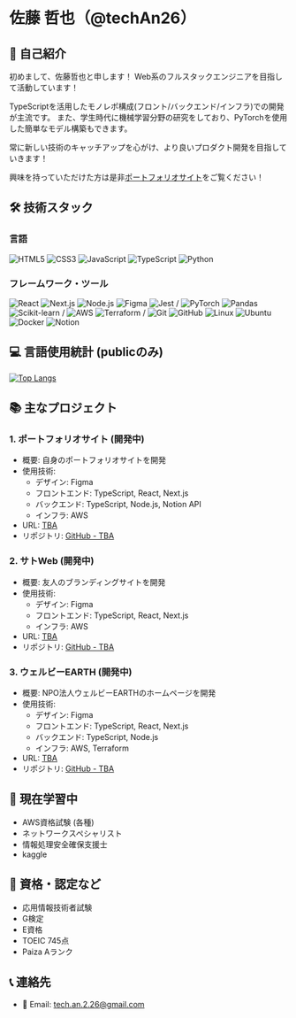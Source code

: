 # 佐藤 哲也（@techAn26）

## 👋 自己紹介
初めまして、佐藤哲也と申します！
Web系のフルスタックエンジニアを目指して活動しています！

TypeScriptを活用したモノレポ構成(フロント/バックエンド/インフラ)での開発が主流です。
また、学生時代に機械学習分野の研究をしており、PyTorchを使用した簡単なモデル構築もできます。

常に新しい技術のキャッチアップを心がけ、より良いプロダクト開発を目指していきます！

興味を持っていただけた方は是非[ポートフォリオサイト](https://tech-an-2-26.vercel.app/)をご覧ください！


## 🛠  技術スタック
### 言語
![HTML5](https://img.shields.io/badge/-HTML5-E34F26?style=flat-square&logo=html5&logoColor=white)
![CSS3](https://img.shields.io/badge/-CSS3-1572B6?style=flat-square&logo=css3&logoColor=white)
![JavaScript](https://img.shields.io/badge/-JavaScript-F7DF1E?style=flat-square&logo=javascript&logoColor=black)
![TypeScript](https://img.shields.io/badge/-TypeScript-3178C6?style=flat-square&logo=typescript&logoColor=white)
![Python](https://img.shields.io/badge/-Python-3776AB?style=flat-square&logo=python&logoColor=white)


### フレームワーク・ツール
![React](https://img.shields.io/badge/-React-61DAFB?style=flat-square&logo=react&logoColor=black)
![Next.js](https://img.shields.io/badge/-Next.js-000000?style=flat-square&logo=next.js&logoColor=white)
![Node.js](https://img.shields.io/badge/-Node.js-339933?style=flat-square&logo=node.js&logoColor=white)
![Figma](https://img.shields.io/badge/-Figma-F24E1E?style=flat-square&logo=figma&logoColor=white)
![Jest](https://img.shields.io/badge/-Jest-C21325?style=flat-square&logo=jest&logoColor=white)
/ ![PyTorch](https://img.shields.io/badge/-PyTorch-EE4C2C?style=flat-square&logo=pytorch&logoColor=white)
![Pandas](https://img.shields.io/badge/-Pandas-150458?style=flat-square&logo=pandas&logoColor=white)
![Scikit-learn](https://img.shields.io/badge/-Scikit--learn-F7901E?style=flat-square&logo=scikit-learn&logoColor=white)
/ ![AWS](https://img.shields.io/badge/AWS-232F3E?style=flat&logo=amazonwebservices&logoColor=white)
![Terraform](https://img.shields.io/badge/-Terraform-623CE4?style=flat-square&logo=terraform&logoColor=white)
/ ![Git](https://img.shields.io/badge/-Git-F05032?style=flat-square&logo=git&logoColor=white)
![GitHub](https://img.shields.io/badge/-GitHub-181717?style=flat-square&logo=github&logoColor=white)
![Linux](https://img.shields.io/badge/-Linux-FCC624?style=flat-square&logo=linux&logoColor=black)
![Ubuntu](https://img.shields.io/badge/-Ubuntu-E95420?style=flat-square&logo=ubuntu&logoColor=white)
![Docker](https://img.shields.io/badge/-Docker-2496ED?style=flat-square&logo=docker&logoColor=white)
![Notion](https://img.shields.io/badge/-Notion-000000?style=flat-square&logo=notion&logoColor=white)

## 💻 言語使用統計 (publicのみ)

[![Top Langs](https://github-readme-stats.vercel.app/api/top-langs/?username=techAn26&layout=compact&theme=tokyonight&hide_border=true&langs_count=8)](https://github.com/techAn26)

<!-- [![techAn26's GitHub stats](https://github-readme-stats.vercel.app/api?username=techAn26&show_icons=true&theme=tokyonight&hide_border=true&count_private=true)](https://github.com/techAn26) -->


## 📚 主なプロジェクト
### 1. ポートフォリオサイト (開発中)
- 概要: 自身のポートフォリオサイトを開発
- 使用技術:
  - デザイン: Figma
  - フロントエンド: TypeScript, React, Next.js
  - バックエンド: TypeScript, Node.js, Notion API
  - インフラ: AWS
- URL: [TBA](-)
- リポジトリ: [GitHub - TBA](-)

### 2. サトWeb (開発中)
- 概要: 友人のブランディングサイトを開発
- 使用技術:
  - デザイン: Figma
  - フロントエンド: TypeScript, React, Next.js
  - インフラ: AWS
- URL: [TBA](-)
- リポジトリ: [GitHub - TBA](-)

### 3. ウェルビーEARTH (開発中)
- 概要: NPO法人ウェルビーEARTHのホームページを開発
- 使用技術:
  - デザイン: Figma
  - フロントエンド: TypeScript, React, Next.js
  - バックエンド: TypeScript, Node.js
  - インフラ: AWS, Terraform
- URL: [TBA](-)
- リポジトリ: [GitHub - TBA](-)

## 🌱 現在学習中
- AWS資格試験 (各種)
- ネットワークスペシャリスト
- 情報処理安全確保支援士
- kaggle

## 📑 資格・認定など
- 応用情報技術者試験
- G検定
- E資格
- TOEIC 745点
- Paiza Aランク

## 📞 連絡先
- 📧 Email: tech.an.2.26@gmail.com
